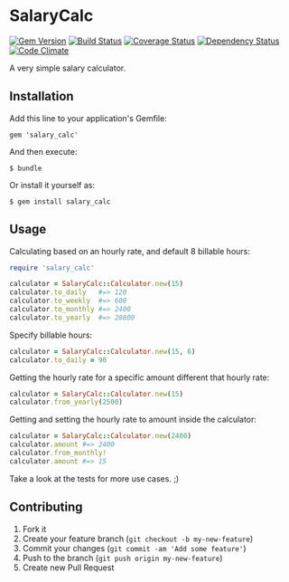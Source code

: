 # SalaryCalc

[![Gem Version](https://badge.fury.io/rb/salary_calc.png)](http://badge.fury.io/rb/salary_calc) [![Build Status](https://travis-ci.org/blackxored/salary_calc.rb.png)](https://travis-ci.org/blackxored/salary-calc.rb) [![Coverage Status](https://coveralls.io/repos/blackxored/salary_calc.rb/badge.png?branch=master)](https://coveralls.io/r/blackxored/salary_calc.rb) [![Dependency Status](https://gemnasium.com/blackxored/salary_calc.rb.png)](https://gemnasium.com/blackxored/salary_calc.rb) [![Code Climate](https://codeclimate.com/github/blackxored/salary_calc.rb.png)](https://codeclimate.com/github/blackxored/salary_calc.rb)

A very simple salary calculator.

## Installation

Add this line to your application's Gemfile:

    gem 'salary_calc'

And then execute:

    $ bundle

Or install it yourself as:

    $ gem install salary_calc

## Usage

Calculating based on an hourly rate, and default 8 billable hours:

```ruby
require 'salary_calc'

calculator = SalaryCalc::Calculator.new(15)
calculator.to_daily   #=> 120
calculator.to_weekly  #=> 600
calculator.to_monthly #=> 2400
calculator.to_yearly  #=> 28800
```

Specify billable hours:

```ruby
calculator = SalaryCalc::Calculator.new(15, 6)
calculator.to_daily = 90
```

Getting the hourly rate for a specific amount different that hourly rate:

```ruby
calculator = SalaryCalc::Calculator.new(15)
calculator.from_yearly(2500)
```

Getting and setting the hourly rate to amount inside the calculator:

```ruby
calculator = SalaryCalc::Calculator.new(2400)
calculator.amount #=> 2400
calculator.from_monthly!
calculator.amount #=> 15
```

Take a look at the tests for more use cases. ;)

## Contributing

1. Fork it
2. Create your feature branch (`git checkout -b my-new-feature`)
3. Commit your changes (`git commit -am 'Add some feature'`)
4. Push to the branch (`git push origin my-new-feature`)
5. Create new Pull Request
